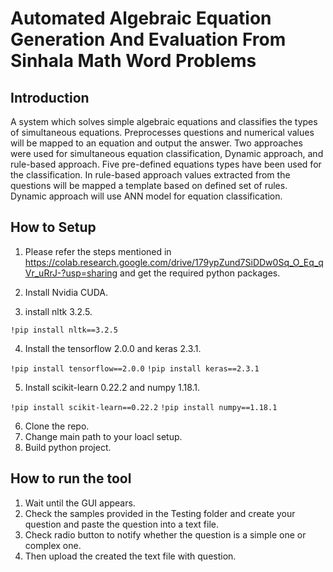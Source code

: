 # Automated Algebraic Equation Generation And Evaluation From Sinhala Math Word Problems

## Introduction

A system which solves simple
algebraic equations and classifies the types of simultaneous
equations. Preprocesses questions and numerical values will be
mapped to an equation and output the answer. Two approaches
were used for simultaneous equation classification, Dynamic
approach, and rule-based approach. Five pre-defined equations
types have been used for the classification. In rule-based
approach values extracted from the questions will be mapped a
template based on defined set of rules. Dynamic approach will
use ANN model for equation classification.


## How to Setup
1. Please refer the steps mentioned in https://colab.research.google.com/drive/179ypZund7SiDDw0Sq_O_Eq_qVr_uRrJ-?usp=sharing and get the required python packages.
2. Install Nvidia CUDA.

3. install nltk 3.2.5.

```!pip install nltk==3.2.5```

4. Install the tensorflow 2.0.0 and keras 2.3.1.

```!pip install tensorflow==2.0.0```
```!pip install keras==2.3.1```

5. Install scikit-learn 0.22.2 and numpy 1.18.1.

`!pip install scikit-learn==0.22.2`
`!pip install numpy==1.18.1`

6. Clone the repo.
7. Change main path to your loacl setup.
8. Build python project.

## How to run the tool
1. Wait until the GUI appears.
2. Check the samples provided in the Testing folder and create your question and paste the question into a text file.
3. Check radio button to notify whether the question is a simple one or complex one.
4. Then upload the created the text file with question.


